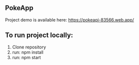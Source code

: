 ## PokeApp

Project demo is available here: https://pokeapi-83566.web.app/

## To run project locally:

1. Clone repository
2. run: npm install
3. run: npm start
